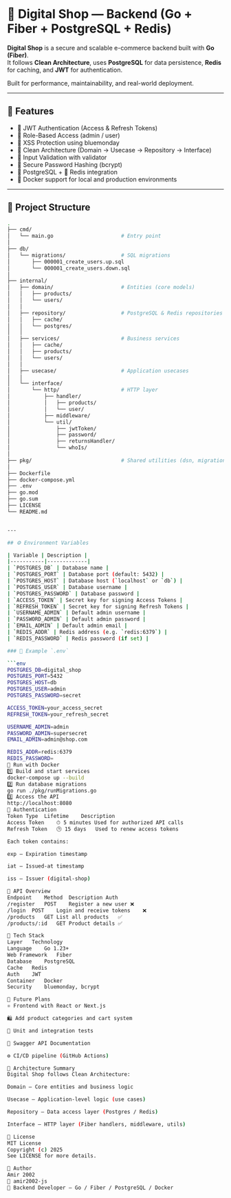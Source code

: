 # 🛒 Digital Shop — Backend (Go + Fiber + PostgreSQL + Redis)

**Digital Shop** is a secure and scalable e-commerce backend built with **Go (Fiber)**.  
It follows **Clean Architecture**, uses **PostgreSQL** for data persistence, **Redis** for caching, and **JWT** for authentication.

Built for performance, maintainability, and real-world deployment.

---

## 🚀 Features

- 🔐 JWT Authentication (Access & Refresh Tokens)
- 🧩 Role-Based Access (admin / user)
- 🧼 XSS Protection using bluemonday
- 🧱 Clean Architecture (Domain → Usecase → Repository → Interface)
- 🧠 Input Validation with validator
- 🧰 Secure Password Hashing (bcrypt)
- 🐘 PostgreSQL + 🧊 Redis integration
- 🐳 Docker support for local and production environments

---

## 🧭 Project Structure
```bash
.
├── cmd/
│   └── main.go                      # Entry point
│
├── db/
│   └── migrations/                  # SQL migrations
│       ├── 000001_create_users.up.sql
│       └── 000001_create_users.down.sql
│
├── internal/
│   ├── domain/                      # Entities (core models)
│   │   ├── products/
│   │   └── users/
│   │
│   ├── repository/                  # PostgreSQL & Redis repositories
│   │   ├── cache/
│   │   └── postgres/
│   │
│   ├── services/                    # Business services
│   │   ├── cache/
│   │   ├── products/
│   │   └── users/
│   │
│   ├── usecase/                     # Application usecases
│   │
│   └── interface/
│       └── http/                    # HTTP layer
│           ├── handler/
│           │   ├── products/
│           │   └── user/
│           ├── middleware/
│           └── util/
│               ├── jwtToken/
│               ├── password/
│               ├── returnsHandler/
│               └── whoIs/
│
├── pkg/                             # Shared utilities (dsn, migrations)
│
├── Dockerfile
├── docker-compose.yml
├── .env
├── go.mod
├── go.sum
├── LICENSE
└── README.md


---

## ⚙️ Environment Variables

| Variable | Description |
|-----------|-------------|
| `POSTGRES_DB` | Database name |
| `POSTGRES_PORT` | Database port (default: 5432) |
| `POSTGRES_HOST` | Database host (`localhost` or `db`) |
| `POSTGRES_USER` | Database username |
| `POSTGRES_PASSWORD` | Database password |
| `ACCESS_TOKEN` | Secret key for signing Access Tokens |
| `REFRESH_TOKEN` | Secret key for signing Refresh Tokens |
| `USERNAME_ADMIN` | Default admin username |
| `PASSWORD_ADMIN` | Default admin password |
| `EMAIL_ADMIN` | Default admin email |
| `REDIS_ADDR` | Redis address (e.g. `redis:6379`) |
| `REDIS_PASSWORD` | Redis password (if set) |

### 🧩 Example `.env`

```env
POSTGRES_DB=digital_shop
POSTGRES_PORT=5432
POSTGRES_HOST=db
POSTGRES_USER=admin
POSTGRES_PASSWORD=secret

ACCESS_TOKEN=your_access_secret
REFRESH_TOKEN=your_refresh_secret

USERNAME_ADMIN=admin
PASSWORD_ADMIN=supersecret
EMAIL_ADMIN=admin@shop.com

REDIS_ADDR=redis:6379
REDIS_PASSWORD=
🐳 Run with Docker
1️⃣ Build and start services
docker-compose up --build
2️⃣ Run database migrations
go run ./pkg/runMigrations.go
3️⃣ Access the API
http://localhost:8080
🔑 Authentication
Token Type	Lifetime	Description
Access Token	⏱ 5 minutes	Used for authorized API calls
Refresh Token	🕒 15 days	Used to renew access tokens

Each token contains:

exp — Expiration timestamp

iat — Issued-at timestamp

iss — Issuer (digital-shop)

📡 API Overview
Endpoint	Method	Description	Auth
/register	POST	Register a new user	❌
/login	POST	Login and receive tokens	❌
/products	GET	List all products	✅
/products/:id	GET	Product details	✅

🧱 Tech Stack
Layer	Technology
Language	Go 1.23+
Web Framework	Fiber
Database	PostgreSQL
Cache	Redis
Auth	JWT
Container	Docker
Security	bluemonday, bcrypt

🧹 Future Plans
⚛️ Frontend with React or Next.js

🛍️ Add product categories and cart system

🧪 Unit and integration tests

📘 Swagger API Documentation

⚙️ CI/CD pipeline (GitHub Actions)

🧠 Architecture Summary
Digital Shop follows Clean Architecture:

Domain — Core entities and business logic

Usecase — Application-level logic (use cases)

Repository — Data access layer (Postgres / Redis)

Interface — HTTP layer (Fiber handlers, middleware, utils)

🪪 License
MIT License
Copyright (c) 2025
See LICENSE for more details.

💬 Author
Amir 2002
📧 amir2002-js
🧠 Backend Developer — Go / Fiber / PostgreSQL / Docker


